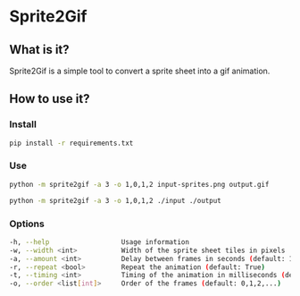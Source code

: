 # Sprite2Gif

## What is it?

Sprite2Gif is a simple tool to convert a sprite sheet into a gif animation.

## How to use it?

### Install

```bash
pip install -r requirements.txt
```

### Use

```bash
python -m sprite2gif -a 3 -o 1,0,1,2 input-sprites.png output.gif
```

```bash
python -m sprite2gif -a 3 -o 1,0,1,2 ./input ./output
```

### Options

```bash
-h, --help                  Usage information
-w, --width <int>           Width of the sprite sheet tiles in pixels
-a, --amount <int>          Delay between frames in seconds (default: 1)
-r, --repeat <bool>         Repeat the animation (default: True)
-t, --timing <int>          Timing of the animation in milliseconds (default: 200)
-o, --order <list[int]>     Order of the frames (default: 0,1,2,...)
```

